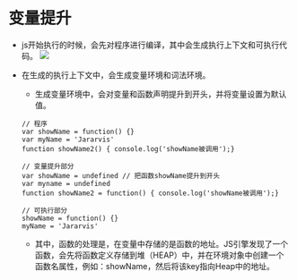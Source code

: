 # 变量提升

- js开始执行的时候，会先对程序进行编译，其中会生成执行上下文和可执行代码。
![](https://static001.geekbang.org/resource/image/06/13/0655d18ec347a95dfbf843969a921a13.png)
- 在生成的执行上下文中，会生成变量环境和词法环境。

    * 生成变量环境中，会对变量和函数声明提升到开头，并将变量设置为默认值。
    ```JS
    // 程序
    var showName = function() {}
    var myName = 'Jararvis'
    function showName2() { console.log('showName被调用');}

    // 变量提升部分
    var showName = undefined // 把函数showName提升到开头
    var myname = undefined
    function showName2 = function() { console.log('showName被调用');}

    // 可执行部分
    showName = function() {}
    myName = 'Jararvis'
    ```
    * 其中，函数的处理是，在变量中存储的是函数的地址。JS引擎发现了一个函数，会先将函数定义存储到堆（HEAP）中，并在环境对象中创建一个函数名属性，例如：showName，然后将该key指向Heap中的地址。

